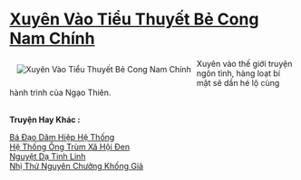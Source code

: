 <a href="https://utruyen.com/truyen/xuyen-vao-tieu-thuyet-be-cong-nam-chinh/19006/" title="Xuyên Vào Tiểu Thuyết Bẻ Cong Nam Chính"><h1>Xuyên Vào Tiểu Thuyết Bẻ Cong Nam Chính</h1></a><div style="display:table"><img align="right" style="float: left; padding: 10px;" src="https://utruyen.com/images/story/200x260/xuyen-vao-tieu-thuyet-be-cong-nam-chinh.jpg" alt="Xuyên Vào Tiểu Thuyết Bẻ Cong Nam Chính">Xuyên vào thế giới truyện ngôn tình, hàng loạt bí mật sẽ dần hé lộ cùng hành trình của Ngạo Thiên.</div><p><br><b>Truyện Hay Khác :</b></p><a href="https://utruyen.com/truyen/ba-dao-dam-hiep-he-thong/17357/" alt="Bá Đạo Dâm Hiệp Hệ Thống">Bá Đạo Dâm Hiệp Hệ Thống</a><br/><a href="https://github.com/quanluxury/ngontinhhot/tree/master/truyenhay/21688/" alt="Hệ Thống Ông Trùm Xã Hội Đen">Hệ Thống Ông Trùm Xã Hội Đen</a><br/><a href="https://truyenngontinhay.wordpress.com/2019/10/03/nguyet-da-tinh-linh/" alt="Nguyệt Dạ Tinh Linh">Nguyệt Dạ Tinh Linh</a><br/><a href="https://github.com/quanluxury/ngontinhhot/tree/master/truyenhay/18874/" alt="Nhị Thứ Nguyên Chưởng Khống Giả">Nhị Thứ Nguyên Chưởng Khống Giả</a><br/>